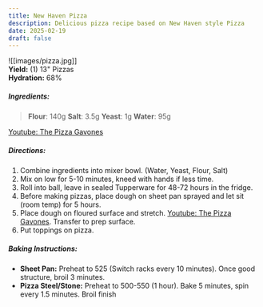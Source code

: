 ```yaml
---
title: New Haven Pizza
description: Delicious pizza recipe based on New Haven style Pizza
date: 2025-02-19
draft: false
---
```

![[images/pizza.jpg]]  
**Yield:** (1) 13" Pizzas  
**Hydration:** 68%  
##### Ingredients:
> **Flour**: 140g
> **Salt**: 3.5g 
> **Yeast**: 1g
> **Water**: 95g

[Youtube: The Pizza Gavones](https://youtu.be/caqAXi4mOy8?si=sBWHMzP5nwNI04aa)
##### Directions:
1. Combine ingredients into mixer bowl. (Water, Yeast, Flour, Salt)
2. Mix on low for 5-10 minutes, kneed with hands if less time.
3. Roll into ball, leave in sealed Tupperware for 48-72 hours in the fridge.
4. Before making pizzas, place dough on sheet pan sprayed and let sit (room temp) for 5 hours.
5. Place dough on floured surface and stretch. [Youtube: The Pizza Gavones](https://www.youtube.com/watch?v=8qgbp9llbWE). Transfer to prep surface.
6. Put toppings on pizza.
##### Baking Instructions:
- **Sheet Pan:** Preheat to 525 (Switch racks every 10 minutes). Once good structure, broil 3 minutes.
- **Pizza Steel/Stone:** Preheat to 500-550 (1 hour). Bake 5 minutes, spin every 1.5 minutes. Broil finish